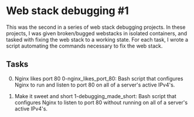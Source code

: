 # Web stack debugging #1
This was the second in a series of web stack debugging projects. In these projects, I was given broken/bugged webstacks in isolated containers, and tasked with fixing the web stack to a working state. For each task, I wrote a script automating the commands necessary to fix the web stack.

## Tasks
0. Nginx likes port 80
0-nginx_likes_port_80: Bash script that configures Nginx to run and listen to port 80 on all of a server's active IPv4's.

1. Make it sweet and short
1-debugging_made_short: Bash script that configures Nginx to listen to port 80 without running on all of a server's active IPv4's.
